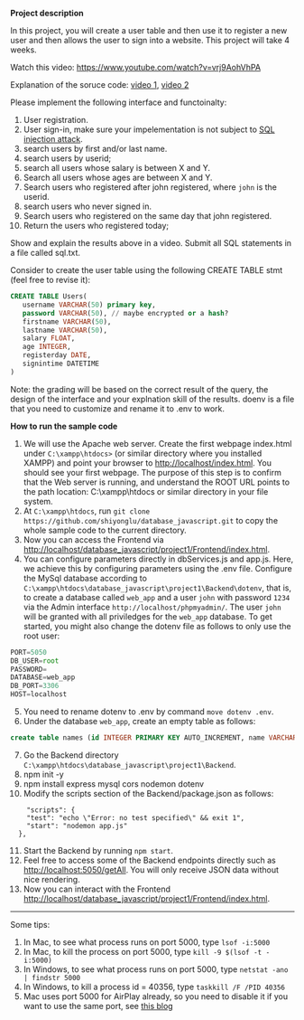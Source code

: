 **Project description**

In this project, you will create a user table and then use it to register a new user and then allows the user to sign into a website. This project will take 4 weeks. 

Watch this video: https://www.youtube.com/watch?v=vrj9AohVhPA

Explanation of the soruce code: [video 1](https://www.youtube.com/watch?v=XBJRBB14ijY), [video 2](https://www.youtube.com/watch?v=MaBphsJLrGY)

Please implement the following interface and functoinalty: 
1. User registration.
2. User sign-in, make sure your impelementation is not subject to [SQL injection attack](https://portswigger.net/support/using-sql-injection-to-bypass-authentication). 
3. search users by first and/or last name.
4. search users by userid;
5. search all users whose salary is between X and Y. 
6. Search all users whose ages are between X and Y.
7. Search users who registered after john registered, where ```john``` is the userid.
8. search users who never signed in.
9. Search users who registered on the same day that john registered. 
10. Return the users who registered today;

Show and explain the results above in a video. Submit all SQL statements in a file called sql.txt. 

Consider to create the user table using the following CREATE TABLE stmt (feel free to revise it): 


```SQL
CREATE TABLE Users(
   username VARCHAR(50) primary key,
   password VARCHAR(50), // maybe encrypted or a hash?
   firstname VARCHAR(50),
   lastname VARCHAR(50),
   salary FLOAT,
   age INTEGER,
   registerday DATE,
   signintime DATETIME
) 
```


Note: the grading will be based on the correct result of the query, the design of the interface and your explnation skill of the results. 
doenv is a file that you need to customize and rename it to .env to work.

**How to run the sample code**
1. We will use the Apache web server. Create the first webpage index.html under ```C:\xampp\htdocs>``` (or similar directory where you installed XAMPP) and point your browser to [http://localhost/index.html](http://localhost/index.html). You should see your first webpage. The purpose of this step is to confirm that the Web server is running, and understand the ROOT URL points to the path location: C:\xampp\htdocs or similar directory in your file system. 
2. At ```C:\xampp\htdocs```, run ```git clone https://github.com/shiyonglu/database_javascript.git``` to copy the whole sample code to the current directory.
3. Now you can access the Frontend via [http://localhost/database_javascript/project1/Frontend/index.html](http://localhost/database_javascript/project1/Frontend/index.html).
4. You can configure parameters directly in dbServices.js and app.js. Here, we achieve this by configuring parameters using the .env file. Configure the MySql database according to ```C:\xampp\htdocs\database_javascript\project1\Backend\dotenv```, that is, to create a database called ```web_app``` and a user ```john``` with password ```1234``` via the Admin interface ```http://localhost/phpmyadmin/```. The user ```john``` will be granted with all priviledges for the ```web_app``` database. To get started, you might also change the dotenv file as follows to only use the root user:
```javascript
PORT=5050
DB_USER=root
PASSWORD=
DATABASE=web_app
DB_PORT=3306
HOST=localhost
```
5. You need to rename dotenv to .env by command ```move dotenv .env```. 
6.  Under the database ```web_app```, create an empty table as follows: 
```SQL
create table names (id INTEGER PRIMARY KEY AUTO_INCREMENT, name VARCHAR(100), date_added DATE);
```
7. Go the Backend directory ```C:\xampp\htdocs\database_javascript\project1\Backend```.
8. npm init -y
9. npm install express mysql cors nodemon dotenv
10. Modify the scripts section of the Backend/package.json as follows:
```javasript
    "scripts": {
    "test": "echo \"Error: no test specified\" && exit 1",
    "start": "nodemon app.js"
  },
```
11. Start the Backend by running ```npm start```.
12. Feel free to access some of the Backend endpoints directly such as [http://localhost:5050/getAll](http://localhost:5050/getAll). You will only receive JSON data without nice rendering. 
13. Now you can interact with the Frontend [http://localhost/database_javascript/project1/Frontend/index.html](http://localhost/database_javascript/project1/Frontend/index.html).

---------------------------------------
Some tips: 
1. In Mac, to see what process runs on port 5000, type ```lsof -i:5000```
3. In Mac, to kill the process on port 5000, type ```kill -9 $(lsof -t -i:5000)```
4. In Windows, to see what process runs on port 5000, type ```netstat -ano | findstr 5000```
5. In Windows, to kill a process id = 40356, type ```taskkill /F /PID 40356```
6. Mac uses port 5000 for AirPlay already, so you need to disable it if you want to use the same port, see [this blog](https://www.reddit.com/r/perl/comments/10p8p39/macos_port_5000_mystery_solved/)
   

